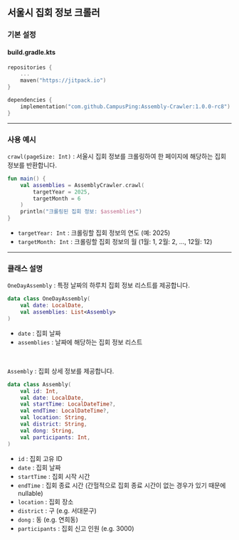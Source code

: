 ## 서울시 집회 정보 크롤러

### 기본 설정
#### build.gradle.kts
```kotlin
repositories {
    ...
    maven("https://jitpack.io")
}

dependencies {
    implementation("com.github.CampusPing:Assembly-Crawler:1.0.0-rc8")
}
```

<hr>

### 사용 예시
`crawl(pageSize: Int)` : 서울시 집회 정보를 크롤링하여 한 페이지에 해당하는 집회 정보를 반환합니다.

```kotlin
fun main() {
    val assemblies = AssemblyCrawler.crawl(
        targetYear = 2025,
        targetMonth = 6
    )
    println("크롤링된 집회 정보: $assemblies")
}
```
- `targetYear: Int` : 크롤링할 집회 정보의 연도 (예: 2025)
- `targetMonth: Int` : 크롤링할 집회 정보의 월 (1월: 1, 2월: 2, ..., 12월: 12)

<hr>

### 클래스 설명
`OneDayAssembly` : 특정 날짜의 하루치 집회 정보 리스트를 제공합니다.

```kotlin
data class OneDayAssembly(
    val date: LocalDate,
    val assemblies: List<Assembly>
)
```
- `date` : 집회 날짜
- `assemblies` : 날짜에 해당하는 집회 정보 리스트

<br>

`Assembly` : 집회 상세 정보를 제공합니다.

```kotlin
data class Assembly(
    val id: Int,
    val date: LocalDate,
    val startTime: LocalDateTime?,
    val endTime: LocalDateTime?,
    val location: String,
    val district: String,
    val dong: String,
    val participants: Int,
)
```
- `id` : 집회 고유 ID
- `date` : 집회 날짜
- `startTime` : 집회 시작 시간
- `endTime` : 집회 종료 시간 (간헐적으로 집회 종료 시간이 없는 경우가 있기 때문에 nullable)
- `location` : 집회 장소
- `district` : 구 (e.g. 서대문구)
- `dong` : 동 (e.g. 연희동)
- `participants` : 집회 신고 인원 (e.g. 3000)


